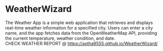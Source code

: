 # WeatherWizard
The Weather App is a simple web application that retrieves and displays real-time weather information for a specified city. Users can enter a city name, and the app fetches data from the OpenWeatherMap API, providing the current temperature, weather condition, and date.
<br>
CHECK WEATHER REPORT @ https://astha9555.github.io/WeatherWizard/
